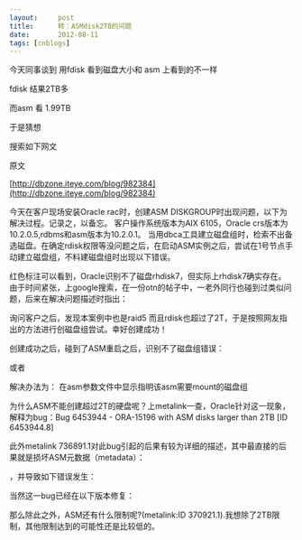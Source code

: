 ```yaml
---
layout:     post
title:      转：ASMdisk2TB的问题
date:       2012-08-11
tags: [cnblogs]
---
```

今天同事谈到 用fdisk 看到磁盘大小和 asm 上看到的不一样

fdisk 结果2TB多

而asm 看 1.99TB

于是猜想 

搜索如下网文

原文

[http://dbzone.iteye.com/blog/982384](http://dbzone.iteye.com/blog/982384)

今天在客户现场安装Oracle rac时，创建ASM DISKGROUP时出现问题，以下为解决过程。记录之，以备忘。 客户操作系统版本为AIX 6105，Oracle crs版本为10.2.0.5,rdbms和asm版本为10.2.0.1。 当用dbca工具建立磁盘组时，检索不出备选磁盘。在确定rdisk权限等没问题之后，在启动ASM实例之后，尝试在1号节点手动建立磁盘组，不料建磁盘组时出现以下错误。 

红色标注可以看到，Oracle识别不了磁盘rhdisk7，但实际上rhdisk7确实存在。由于时间紧张，上google搜索，在一份otn的帖子中，一老外同行也碰到过类似问题，后来在解决问题描述时指出： 

询问客户之后，发现本案例中也是raid5 而且rdisk也超过了2T，于是按照网友指出的方法进行创磁盘组尝试。幸好创建成功！ 

创建成功之后，碰到了ASM重启之后，识别不了磁盘组错误： 

或者 

解决办法为： 在asm参数文件中显示指明该asm需要mount的磁盘组 

为什么ASM不能创建超过2T的硬盘呢？上metalink一查，Oracle针对这一现象，解释为bug：Bug 6453944 - ORA-15196 with ASM disks larger than 2TB [ID 6453944.8] 

此外metalink 736891.1对此bug引起的后果有较为详细的描述，其中最直接的后果就是损坏ASM元数据（metadata）： 

，并导致如下错误发生： 

当然这一bug已经在以下版本修复： 

那么除此之外，ASM还有什么限制呢?(metalink:ID 370921.1).我想除了2TB限制，其他限制达到的可能性还是比较低的。 
